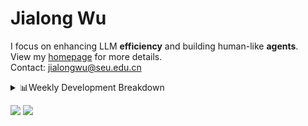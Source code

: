 #  Jialong Wu

I focus on enhancing LLM **efficiency** and building human-like **agents**.<br>
View my [homepage](https://callanwu.github.io/) for more details. <br>
Contact: jialongwu@seu.edu.cn

<details><summary>📊Weekly Development Breakdown</summary>

<!--START_SECTION:waka-->

```txt
From: 31 January 2025 - To: 07 February 2025

Total Time: 5 hrs 48 mins

Python   3 hrs 58 mins   █████████████████░░░░░░░░   68.30 %
Bash     53 mins         ████░░░░░░░░░░░░░░░░░░░░░   15.42 %
Other    52 mins         ███▓░░░░░░░░░░░░░░░░░░░░░   15.14 %
JSON     2 mins          ░░░░░░░░░░░░░░░░░░░░░░░░░   00.63 %
TeX      1 min           ░░░░░░░░░░░░░░░░░░░░░░░░░   00.51 %
```

<!--END_SECTION:waka-->

[![wakatime](https://wakatime.com/badge/user/c6720b29-9431-4a60-bc9d-e1fb2b6bd65f.svg)](https://wakatime.com/@c6720b29-9431-4a60-bc9d-e1fb2b6bd65f)
</details>

[![](https://img.shields.io/badge/Google%20Scholar-4385FE.svg?&color=d6d6d6&style=flat-square&logo=google-scholar)](https://scholar.google.com/citations?user=6eg2m4YAAAAJ)
![](https://komarev.com/ghpvc/?username=callanwu)
